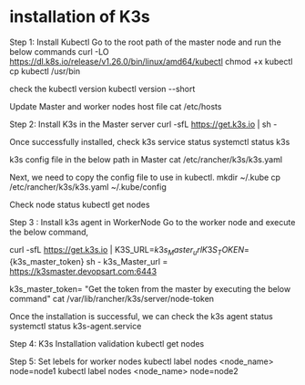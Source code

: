 # installation of K3s

Step 1: Install Kubectl
Go to the root path of the master node and run the below commands
  curl -LO https://dl.k8s.io/release/v1.26.0/bin/linux/amd64/kubectl
  chmod +x kubectl
  cp kubectl /usr/bin

check the kubectl version
  kubectl version --short

Update Master and worker nodes host file
  cat /etc/hosts

Step 2:
Install K3s in the Master server
  curl -sfL https://get.k3s.io | sh -

Once successfully installed, check k3s service status
  systemctl status k3s

k3s config file in the below path in Master
  cat /etc/rancher/k3s/k3s.yaml

Next, we need to copy the config file to use in kubectl.
  mkdir ~/.kube
  cp /etc/rancher/k3s/k3s.yaml ~/.kube/config

Check node status
  kubectl get nodes

Step 3 : Install k3s agent in WorkerNode
Go to the worker node and execute the below command,

  curl -sfL https://get.k3s.io | K3S_URL=${k3s_Master_url} K3S_TOKEN=${k3s_master_token} sh -
k3s_Master_url = https://k3smaster.devopsart.com:6443

k3s_master_token= "Get the token from the master by executing the below command"
  cat /var/lib/rancher/k3s/server/node-token 

Once the installation is successful, we can check the k3s agent status
  systemctl status k3s-agent.service

Step 4: K3s Installation validation
  kubectl get nodes

Step 5: Set lebels for worker nodes
  kubectl label nodes <node_name> node=node1
  kubectl label nodes <node_name> node=node2

